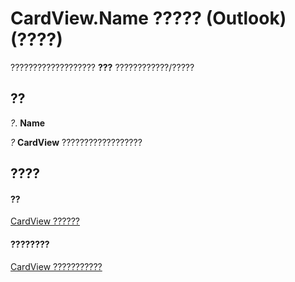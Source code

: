 
# CardView.Name ????? (Outlook)(????)

??????????????????? **???** ????????????/?????


## ??

 _?_. **Name**

 _?_ **CardView** ??????????????????


## ????


#### ??


[CardView ??????](cdac229b-f2b6-9ecb-e1a7-b53509426570.md)
#### ????????


[CardView ???????????](http://msdn.microsoft.com/library/8b9eda10-1ece-c961-e432-3fca6dfb4f07%28Office.15%29.aspx)